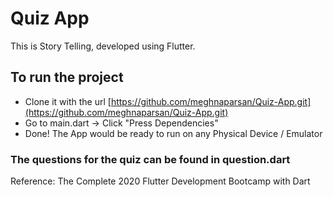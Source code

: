 # Quiz App

This is Story Telling, developed using Flutter. 

## To run the project
- Clone it with the url [https://github.com/meghnaparsan/Quiz-App.git](https://github.com/meghnaparsan/Quiz-App.git)
- Go to main.dart -> Click "Press Dependencies"
- Done! The App would be ready to run on any Physical Device / Emulator
    
### The questions for the quiz can be found in question.dart
 
Reference: The Complete 2020 Flutter Development Bootcamp with Dart